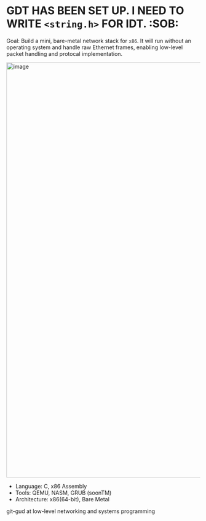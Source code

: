 # GDT HAS BEEN SET UP. I NEED TO WRITE `<string.h>` FOR IDT. :SOB:
Goal: Build a mini, bare-metal network stack for `x86`. It will run without an operating system and handle raw Ethernet frames, enabling low-level packet handling and protocal implementation.

<img width="1918" height="1081" alt="image" src="https://github.com/user-attachments/assets/14c5770c-4c66-48d4-814a-ce112c53d22c" />


- Language: C, x86 Assembly
- Tools: QEMU, NASM, GRUB (soonTM)
- Architecture: x86(64-bit), Bare Metal

git-gud at low-level networking and systems programming
